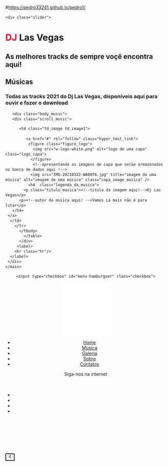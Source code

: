 #https://pedro33241.github.io/pedro1/
<!DOCTYPE html>

  <!--configurando metadados do site-->
 
<meta name="referrer" content="origin-when-crossorigin" id="meta_referrer" />
<html lang="pt" > <head><meta http-equiv="content-language" content="pt-pt" /> 
<meta charset="utf-8" /> 
<meta http-equiv="X-UA-Compatible" content="IE=edge" />
<meta name="viewport" content="width=device-width, initial-scale=1" /> 
<meta name="robots" content="index,follow,max-image-preview:large,max-snippet:-1,max-video:-1" /> 
<meta name="googlebot" content="index,follow,max-image-preview:large,max-snippet:-1,max-video-preview:-1" />
 <!-- dizendo aos crawlers para não ter uma box com input de pesquisar-->
     <meta name="google" content="nositelinkssearchbox"> 
     <!-- dizendo aos crawlers qu a pesquisa pode ser feita por voz-->
     <meta name="robots" content="translate" /> 
     <meta name="dcterms.language" content="pt"> 
     <meta http-equiv="content-language" content="pt" />
     <meta name="rating" content="general" />
     <!-- dizendo aos crawlers que este conteúdo pode ser acessado por todo mundo-->
     <meta name="distribution" content="global">
     <meta name="google" content="pagereadaloud" /> 
     <link rel="canonical" href="https://www.Djlasvegas.com"/> 

  <title>DJ Las Vegas - As melhores tracks 2021</title>  
  <meta name="keywords" content="melhores tracks,musica,dj,melhor dj,imagens de festa,alta qualidade,dowload de musica,beat,serviços para festas,musicas 2021" /> 
  <meta name="dcterms.type" content="Service">   
  <link rel="alternate" hreflang="pt" href="https://www.Djlasvegas.com"/>  
  <link rel="shortcut icon" href="" sizes="32x32" />
  <!-- especificando o email dos responsaveis pelo site--> 
  <meta name="reply-to" content="Serviços@TechBrains" /> 
  <meta name="description" content="" />  
 <!-- open graph -->
<!-- dando permissão para compartilhar com as redes sociais e descrevendo  o que deve aparecer -->
  <meta property="og:title" content="Dj las vegas - As melhores tracks" />
  <meta property="og:type" content="website" /> 
<meta property="twitter:description" content=" " />
  <meta property="og:locale" content="pt_pt" /> 
  <meta property="og:url" content="https://www.Djlasvegas.com/" />
  <meta property="og:site_name" content="Dj las vegas" />    
  <meta property="og:image" content=" " />
  <meta property="og:image:width" content="1200" />
  <meta property="og:image:height" content="630" />  
    <meta property="og:image:type" content="image/png" />  
<meta property="article:published_time" content="2021-01-21T16:10:06+00:00" />

<!-- twitter open graph -->
 
<meta property="twitter:url" content="https://www.Djlasvegas.com/">
<meta property="twitter:title" content="Dj las vegas - As melhores tracks" />
<meta property="twitter:description" content=" " />
<meta property="og:image" content=" " /> 
<meta property="twitter:type" content="article" /> 
<meta property="twitter:site" content="@Djlasvegas" />   
<meta name="twitter:card" content="summarylarge_image" /> 
<meta name="twitter:image:alt" content="Dj las vegas- as melhores tracks" />

<meta name="generator" content="Visual Studio Code" /> 
<link rel="alternate" hreflang="br" href="https://www.Djlasvegas.com/br/" />
<link rel="alternate" hreflang="ao" href="https://www.Djlasvegas.com/ao/" /> 
 
<!-- pre-carregando no momento de renrização-->
<meta rel="preload" as="image" href=""/>
<meta rel="preload" as="document" />
<meta rel="preload" as="style" href="index.css"/>
<meta rel="preload" as="script" />

<link rel='dns-prefetch' href='//www.google.com' />
<link rel="preconnect" href="https://www.youtube.com" >

<link rel="stylesheet" type="text/css" href="index.css">
    <link rel="stylesheet" href="https://cdnjs.cloudflare.com/ajax/libs/font-awesome/4.5.0/css/font-awesome.css">
 </head>     
 
 
<body> 
   
<!--slide -->
    <div class="slider">
       
<label class="slideshow image1"></label>
<label class="slideshow image2"></label>
<label class="slideshow image3"></label>
<label class="slideshow image4"></label>
<label class="slideshow image5"></label>
<label class="slideshow image6"></label>


 </div> 
<!--fim do slide -->
 
 
  <hgroup class="hgroup"> 
  <h1 class="cabecalho1_musica"><span style="color: #fb062a">DJ</span> Las Vegas</h1>
  <h2 class="cabecalho2_musica">As melhores tracks de sempre voçê encontra aqui!</h2>
 </hgroup>  
<!-- aqui entra um section -->
  
<!-- fim de section -->

 <section class="section_musica">
 <article> 
 <main>
 

 
  <hgroup class="musica"> 
          <h2>Músicas</h2>
          <h3 class="cabecalho4_musica">Todas as tracks 2021 do Dj Las Vegas, disponiveis aqui para ouvir e fazer o download</h3>
  </hgroup>

       <div class="body_music">   
       <div class="scroll_music"> 
          
 <table class="table_music" cellspacing="30">
    <tbody >
       <tr class="tr_music" > 
        

          <td class="td_image td_image1">
             
             <a href="#" rel="follow" class="hyper_text_link"> 
              <figure class="figure_logo">
                <img src="w-logo-white.png" alt="logo de uma capa" class="logo_capa">
               </figure>
                <!--apresentando as imagens de capa que serão armazenadas no banco de dados aqui !--> 
               <img src="IMG-20210322-WA0076.jpg" title="imagem de uma música" alt="imagem de uma música" class="capa_image_musica" /> 
              <h4  class="legenda_da_musica">  
            <p class="titulo_musica"><!--titulo da imagem aqui!-->Dj Las Vegas</p> 
          <p><!--autor da musica aqui! -->Vamos Lá mais não é para lutar</p>  
       </h4> 
     </a> 
      </td>    
        </tr>  
          </tbody>
            </table>    
          </div>   
         <label>   
        <hr class="hr"/> 
      </label>
     </div> 
    </main> 
  </article> 
  </setion>

<!-- aqui entra um section -->
<section>
  


</section>
<!-- fim de section -->



<!--dashboard-->
  <section class="section_cabecalho"> 
 <header class="header">
 


 
 <nav role="navigation" id="nav_dasboard">
 
    <input type="checkbox" id="menu-hamburguer" class="checkbox">
   <label for="menu-hamburguer"> 
    <div class="menu">
      <span class="hamburguer"></span>
    </div> 
   </label>  

<figure class="check">
  <img src="w-logo-white.png" alt="logo Dj Las vegas" id="logo_dj_las_vegas" title="logo Dj Las vegas" >
</figure> 



<!--menu-->
 <aside class="aside_dashboard"> 

 
 <ul class="dashboard_ul">

   <li class="dashboard_li"><a href="#" class="dashboard_a home" rel="follow" title="Home"> <i class="fa fa-home"></i>  
   Home</a> </li>
   <li class="dashboard_li"><a href="#" class="dashboard_a dashboard_a_hover" rel="follow" title="Música"> <i class="fa fa-music"></i> Música</a></li>
   <li class="dashboard_li"><a href="#" class="dashboard_a dashboard_a_hover" rel="follow" title="Galeria"> <i class="fa fa-picture-o"></i> Galeria</a></li>
   <li class="dashboard_li"><a href="#" class="dashboard_a dashboard_a_hover" rel="follow" title="Sobre"> <i class="fa fa-support"></i> Sobre</a></li>
   <li class="dashboard_li"><a href="#" class="dashboard_a dashboard_a_hover" rel="follow" title="Contatos"> <i class="fa fa-phone"></i> Contatos</a></li> 
 </ul> 
 <!--fim -->

<!--redes sociais -->
<div class="redes_social" >  
   <span class="siga">Siga-nos na internet</span>
          <br><br><br>
        <ul class="redes_social_ul">
          <li class="redes_social_list"><a href="https://www.facebook.com" rel="nofollow" class="facebook redes" title="facebook">
          <i class="fa fa-facebook" ></i></a></li> 
          <li class="redes_social_list"><a href="https://www.whatsapp.com" rel="nofollow" class="whatsapp redes" title="whatsapp">
          <i class="fa fa-whatsapp"></i></a></li> 
          <li class="redes_social_list"><a href="https://www.instagram.com" rel="nofollow" class="instagram redes" title="instagram">
          <i class="fa fa-instagram"></i></a></li> 
          <li class="redes_social_list"><a href="https://www.youtube.com" rel="nofollow" class="youtube redes" title="youtube">
          <i class="fa fa-youtube"></i></a></li>
          <br> <br><br><br>
        </ul> 
</div>
 <!--fim-->

 </aside>   
 </nav>  

 

  </header>
  </section>   
 <!--fim do dashboard --> 
 

<!--   backTop   -->
 <div>
   <button onclick="backToTop()" id="btnTop_script" class="btnTop_style" autofocus="yes">
   <svg width="1em" height="1em" viewBox="0 0 16 16" class="icone_top" fill="currentColor" xmlns="http://www.w3.org/2000/svg">
   <path fill-rule="evenodd" d="M10 12.796L4.519 8 10 3.204v9.592zm-.659.753l-5.48-4.796a1 1 0 0 1 0-1.506l5.48-4.796A1 1 0 0 1 11 3.204v9.592a1 1 0 0 1-1.659.753z"/>
   </button> 
 </div>


 </body>

 </html>

<style type="text/css">
 
 </style> 
 <script type="text/javascript">
                  const slideshowImages = document.querySelectorAll(".slider .slideshow");const nextImageDelay =6000;let currentImageCounter = 0;slideshowImages[currentImageCounter].style.opacity = 1;setInterval(nextImage, nextImageDelay);function nextImage(){const tempCounter = currentImageCounter ;setTimeout(() =>{slideshowImages[tempCounter].style.opacity = 0; },2000);currentImageCounter = (currentImageCounter + 1) % slideshowImages.length; slideshowImages[currentImageCounter].style.opacity = 1;}
</script> 

 <script>/**/ window.onscroll= function(){scroll();};function scroll(){let btn = document.getElementById("btnTop_script");if(document.documentElement.scrollTop > 50){btn.style.opacity= "1";btn.style.right="1%"; }else{btn.style.opacity= "0";btn.style.right="-20%";btn.style.transition="1.1s";}}function backToTop(){document.documentElement.scrollTop = 0;}</script> 
